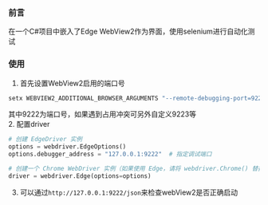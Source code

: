 <!--
title:在edge WebView2中使用selenium测试
date:2024-08-30 05:39:14
tags: -selenium
-->

### 前言
在一个C#项目中嵌入了Edge WebView2作为界面，使用selenium进行自动化测试

### 使用
1. 首先设置WebView2启用的端口号
```cmd
setx WEBVIEW2_ADDITIONAL_BROWSER_ARGUMENTS "--remote-debugging-port=9222"
```
其中9222为端口号，如果遇到占用冲突可另外自定义9223等  
2. 配置driver  
```python
# 创建 EdgeDriver 实例
options = webdriver.EdgeOptions()
options.debugger_address = "127.0.0.1:9222"  # 指定调试端口

# 创建一个 Chrome WebDriver 实例（如果使用 Edge，请将 webdriver.Chrome() 替换为 webdriver.Edge()）
driver = webdriver.Edge(options=options)
```
3. 可以通过`http://127.0.0.1:9222/json`来检查webView2是否正确启动